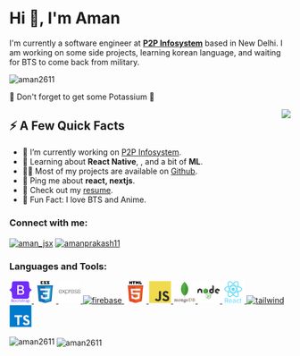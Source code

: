 <h1>Hi 👋, I'm Aman</h1>
<p>I'm currently a software engineer at <strong><a href="/">P2P Infosystem</a></strong> based in New Delhi. I am working on some side projects, learning korean language, and waiting for BTS to come back from military.</p>

<p align="left"> <img src="https://komarev.com/ghpvc/?username=aman2611&label=Profile%20views&color=0e75b6&style=flat" alt="aman2611" /> </p>
<p>🍌 Don't forget to get some Potassium 🍌</p>
<img align="right" src="https://media1.giphy.com/media/13HgwGsXF0aiGY/giphy.gif" />
<h2>⚡️ A Few Quick Facts</h2>
<ul>
  <li>🔭 I’m currently working on <a href="https://github.com/aman2611">P2P Infosystem</a>.</li>
  <li>🧐 Learning about <strong>React Native</strong>, <strong></strong>, and a bit of <strong>ML</strong>.</li>
  <li>👨‍💻 Most of my projects are available on <a href="https://github.com/aman2611">Github</a>.</li>
  <li>💬 Ping me about <strong>react, nextjs</strong>.</li>
  <li>📙 Check out my <a href="https://www.stanleylim.me/resume/resume.pdf">resume</a>.</li>
  <li>🎉 Fun Fact: I love BTS and Anime.</li>
</ul>

<h3 align="left">Connect with me:</h3>
<p align="left">
<a href="https://twitter.com/aman_jsx" target="blank"><img align="center" src="https://raw.githubusercontent.com/rahuldkjain/github-profile-readme-generator/master/src/images/icons/Social/twitter.svg" alt="aman_jsx" height="30" width="40" /></a>
<a href="https://linkedin.com/in/amanprakash11" target="blank"><img align="center" src="https://raw.githubusercontent.com/rahuldkjain/github-profile-readme-generator/master/src/images/icons/Social/linked-in-alt.svg" alt="amanprakash11" height="30" width="40" /></a>
</p>

<h3 align="left">Languages and Tools:</h3>
<p align="left"> <a href="https://getbootstrap.com" target="_blank" rel="noreferrer"> <img src="https://raw.githubusercontent.com/devicons/devicon/master/icons/bootstrap/bootstrap-plain-wordmark.svg" alt="bootstrap" width="40" height="40"/> </a> <a href="https://www.w3schools.com/css/" target="_blank" rel="noreferrer"> <img src="https://raw.githubusercontent.com/devicons/devicon/master/icons/css3/css3-original-wordmark.svg" alt="css3" width="40" height="40"/> </a> <a href="https://expressjs.com" target="_blank" rel="noreferrer"> <img src="https://raw.githubusercontent.com/devicons/devicon/master/icons/express/express-original-wordmark.svg" alt="express" width="40" height="40"/> </a> <a href="https://firebase.google.com/" target="_blank" rel="noreferrer"> <img src="https://www.vectorlogo.zone/logos/firebase/firebase-icon.svg" alt="firebase" width="40" height="40"/> </a> <a href="https://www.w3.org/html/" target="_blank" rel="noreferrer"> <img src="https://raw.githubusercontent.com/devicons/devicon/master/icons/html5/html5-original-wordmark.svg" alt="html5" width="40" height="40"/> </a> <a href="https://developer.mozilla.org/en-US/docs/Web/JavaScript" target="_blank" rel="noreferrer"> <img src="https://raw.githubusercontent.com/devicons/devicon/master/icons/javascript/javascript-original.svg" alt="javascript" width="40" height="40"/> </a> <a href="https://www.mongodb.com/" target="_blank" rel="noreferrer"> <img src="https://raw.githubusercontent.com/devicons/devicon/master/icons/mongodb/mongodb-original-wordmark.svg" alt="mongodb" width="40" height="40"/> </a> <a href="https://nodejs.org" target="_blank" rel="noreferrer"> <img src="https://raw.githubusercontent.com/devicons/devicon/master/icons/nodejs/nodejs-original-wordmark.svg" alt="nodejs" width="40" height="40"/> </a> <a href="https://reactjs.org/" target="_blank" rel="noreferrer"> <img src="https://raw.githubusercontent.com/devicons/devicon/master/icons/react/react-original-wordmark.svg" alt="react" width="40" height="40"/> </a> <a href="https://tailwindcss.com/" target="_blank" rel="noreferrer"> <img src="https://www.vectorlogo.zone/logos/tailwindcss/tailwindcss-icon.svg" alt="tailwind" width="40" height="40"/> </a> <a href="https://www.typescriptlang.org/" target="_blank" rel="noreferrer"> <img src="https://raw.githubusercontent.com/devicons/devicon/master/icons/typescript/typescript-original.svg" alt="typescript" width="40" height="40"/> </a> </p>

<p><img align="left" src="https://github-readme-stats.vercel.app/api/top-langs?username=aman2611&show_icons=true&locale=en&layout=compact" alt="aman2611" /></p>

<p>&nbsp;<img align="center" src="https://github-readme-stats.vercel.app/api?username=aman2611&show_icons=true&locale=en" alt="aman2611" /></p>
